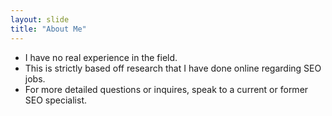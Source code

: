 ```yaml
---
layout: slide
title: "About Me"
---
```

* I have no real experience in the field.
* This is strictly based off research that I have done online regarding SEO jobs. 
* For more detailed questions or inquires, speak to a current or former SEO specialist.
